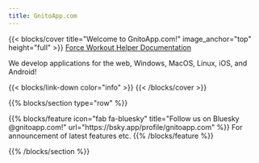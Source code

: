 ```yaml
---
title: GnitoApp.com
---
```


{{< blocks/cover title="Welcome to GnitoApp.com!" image_anchor="top" height="full" >}}
<a class="btn btn-lg btn-secondary me-3 mb-4" href="/force-workout-helper-docs/docs">
  Force Workout Helper Documentation <i class="fas fa-arrow-alt-circle-right ms-2"></i>
</a>
<p class="lead mt-5">We develop applications for the web, Windows, MacOS, Linux, iOS, and Android!</p>
{{< blocks/link-down color="info" >}}
{{< /blocks/cover >}}

{{% blocks/section type="row" %}}
<div class="container">
  <div class="row justify-content-center">
{{% blocks/feature icon="fab fa-bluesky" title="Follow us on Bluesky @gnitoapp.com!"
    url="https://bsky.app/profile/gnitoapp.com" %}}
For announcement of latest features etc.
{{% /blocks/feature %}}
  </div>
</div>

{{% /blocks/section %}}

